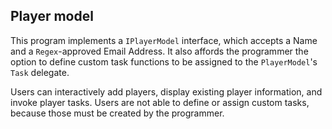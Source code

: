 ## Player model
This program implements a `IPlayerModel` interface, which accepts a Name and a `Regex`-approved Email Address.  It also affords the programmer the option to define custom task functions to be assigned to the `PlayerModel`'s `Task` delegate.

Users can interactively add players, display existing player information, and invoke player tasks.  Users are not able to define or assign custom tasks, because those must be created by the programmer.

